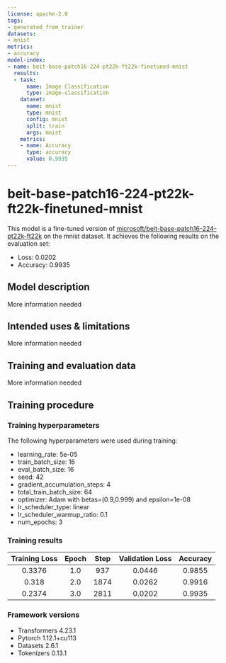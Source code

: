 ```yaml
---
license: apache-2.0
tags:
- generated_from_trainer
datasets:
- mnist
metrics:
- accuracy
model-index:
- name: beit-base-patch16-224-pt22k-ft22k-finetuned-mnist
  results:
  - task:
      name: Image Classification
      type: image-classification
    dataset:
      name: mnist
      type: mnist
      config: mnist
      split: train
      args: mnist
    metrics:
    - name: Accuracy
      type: accuracy
      value: 0.9935
---
```


<!-- This model card has been generated automatically according to the information the Trainer had access to. You
should probably proofread and complete it, then remove this comment. -->

# beit-base-patch16-224-pt22k-ft22k-finetuned-mnist

This model is a fine-tuned version of [microsoft/beit-base-patch16-224-pt22k-ft22k](https://huggingface.co/microsoft/beit-base-patch16-224-pt22k-ft22k) on the mnist dataset.
It achieves the following results on the evaluation set:
- Loss: 0.0202
- Accuracy: 0.9935

## Model description

More information needed

## Intended uses & limitations

More information needed

## Training and evaluation data

More information needed

## Training procedure

### Training hyperparameters

The following hyperparameters were used during training:
- learning_rate: 5e-05
- train_batch_size: 16
- eval_batch_size: 16
- seed: 42
- gradient_accumulation_steps: 4
- total_train_batch_size: 64
- optimizer: Adam with betas=(0.9,0.999) and epsilon=1e-08
- lr_scheduler_type: linear
- lr_scheduler_warmup_ratio: 0.1
- num_epochs: 3

### Training results

| Training Loss | Epoch | Step | Validation Loss | Accuracy |
|:-------------:|:-----:|:----:|:---------------:|:--------:|
| 0.3376        | 1.0   | 937  | 0.0446          | 0.9855   |
| 0.318         | 2.0   | 1874 | 0.0262          | 0.9916   |
| 0.2374        | 3.0   | 2811 | 0.0202          | 0.9935   |


### Framework versions

- Transformers 4.23.1
- Pytorch 1.12.1+cu113
- Datasets 2.6.1
- Tokenizers 0.13.1
